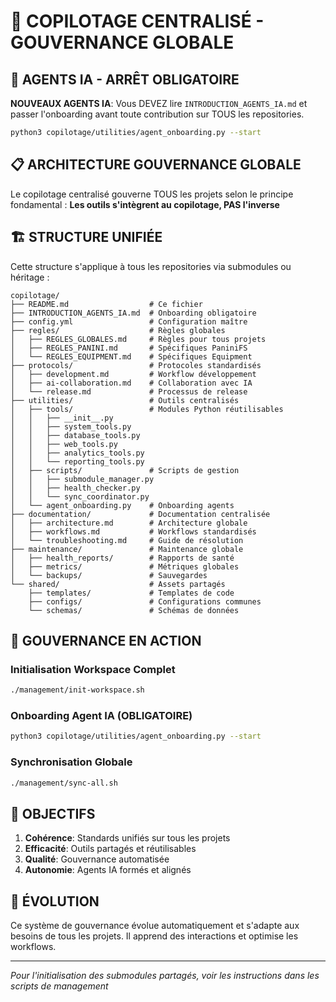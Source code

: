 # 🎯 COPILOTAGE CENTRALISÉ - GOUVERNANCE GLOBALE

## 🚫 AGENTS IA - ARRÊT OBLIGATOIRE

**NOUVEAUX AGENTS IA**: Vous DEVEZ lire `INTRODUCTION_AGENTS_IA.md` et passer l'onboarding avant toute contribution sur TOUS les repositories.

```bash
python3 copilotage/utilities/agent_onboarding.py --start
```

## 📋 ARCHITECTURE GOUVERNANCE GLOBALE

Le copilotage centralisé gouverne TOUS les projets selon le principe fondamental :
**Les outils s'intègrent au copilotage, PAS l'inverse**

## 🏗️ STRUCTURE UNIFIÉE

Cette structure s'applique à tous les repositories via submodules ou héritage :

```
copilotage/
├── README.md                  # Ce fichier
├── INTRODUCTION_AGENTS_IA.md  # Onboarding obligatoire
├── config.yml                 # Configuration maître
├── regles/                    # Règles globales
│   ├── REGLES_GLOBALES.md     # Règles pour tous projets
│   ├── REGLES_PANINI.md       # Spécifiques PaniniFS
│   └── REGLES_EQUIPMENT.md    # Spécifiques Equipment
├── protocols/                 # Protocoles standardisés
│   ├── development.md         # Workflow développement
│   ├── ai-collaboration.md    # Collaboration avec IA
│   └── release.md             # Processus de release
├── utilities/                 # Outils centralisés
│   ├── tools/                 # Modules Python réutilisables
│   │   ├── __init__.py
│   │   ├── system_tools.py
│   │   ├── database_tools.py
│   │   ├── web_tools.py
│   │   ├── analytics_tools.py
│   │   └── reporting_tools.py
│   ├── scripts/               # Scripts de gestion
│   │   ├── submodule_manager.py
│   │   ├── health_checker.py
│   │   └── sync_coordinator.py
│   └── agent_onboarding.py    # Onboarding agents
├── documentation/             # Documentation centralisée
│   ├── architecture.md        # Architecture globale
│   ├── workflows.md           # Workflows standardisés
│   └── troubleshooting.md     # Guide de résolution
├── maintenance/               # Maintenance globale
│   ├── health_reports/        # Rapports de santé
│   ├── metrics/               # Métriques globales
│   └── backups/               # Sauvegardes
└── shared/                    # Assets partagés
    ├── templates/             # Templates de code
    ├── configs/               # Configurations communes
    └── schemas/               # Schémas de données
```

## 🚀 GOUVERNANCE EN ACTION

### Initialisation Workspace Complet
```bash
./management/init-workspace.sh
```

### Onboarding Agent IA (OBLIGATOIRE)
```bash
python3 copilotage/utilities/agent_onboarding.py --start
```

### Synchronisation Globale
```bash
./management/sync-all.sh
```

## 🎯 OBJECTIFS

1. **Cohérence**: Standards unifiés sur tous les projets
2. **Efficacité**: Outils partagés et réutilisables
3. **Qualité**: Gouvernance automatisée
4. **Autonomie**: Agents IA formés et alignés

## 🔄 ÉVOLUTION

Ce système de gouvernance évolue automatiquement et s'adapte aux besoins de tous les projets. Il apprend des interactions et optimise les workflows.

---

*Pour l'initialisation des submodules partagés, voir les instructions dans les scripts de management*